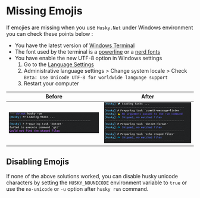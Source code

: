 # Missing Emojis

If emojies are missing when you use `Husky.Net` under Windows environment you can check these points below :

- You have the latest version of [Windows Terminal](https://www.microsoft.com/en-us/p/windows-terminal/9n0dx20hk701#activetab=pivot:overviewtab)
- The font used by the terminal is a [powerline](https://github.com/powerline/fonts) or a [nerd fonts](https://www.nerdfonts.com/)
- You have enable the new UTF-8 option in Windows settings
  1. Go to the [Language Settings](ms-settings:regionlanguage)
  2. Administrative language settings > Change system locale > Check `Beta: Use Unicode UTF-8 for worldwide language support`
  3. Restart your computer

|Before|After|
|-|-|
|![Without emojis](../.vuepress/public/troubleshoot/without_emojis.png)|![With emojis](../.vuepress/public/troubleshoot/with_emojis.png)|

## Disabling Emojis

If none of the above solutions worked, you can disable husky unicode characters by setting the `HUSKY_NOUNICODE` environment variable to `true` or use the `no-unicode` or `-u` option after `husky run` command.
